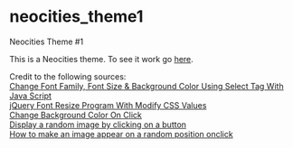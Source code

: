 # neocities_theme1
Neocities Theme #1

<p>This is a Neocities theme. To see it work go <a href="https://painyyyy.github.io/neocities_theme1/" target="_blank">here</a>.</p>
<p>Credit to the following sources:<br>
<a href="https://www.youtube.com/watch?v=HDwjb9S0bu8" target="_blank"/>Change Font Family, Font Size & Background Color Using Select Tag With Java Script</a><br>
<a href="https://webdevtrick.com/jquery-font-resize/" target="_blank"/>jQuery Font Resize Program With Modify CSS Values</a><br>
<a href="https://www.youtube.com/watch?v=Wj9JpCuMV60" target="_blank"/>Change Background Color On Click</a><br>
<a href="https://www.w3resource.com/javascript-exercises/javascript-dom-exercise-11.php" target="_blank"/>Display a random image by clicking on a button</a><br>
<a href="https://stackoverflow.com/questions/55668801/how-to-make-an-image-appear-on-a-random-position-onclick" target="_blank"/>How to make an image appear on a random position onclick</a></p>
   
